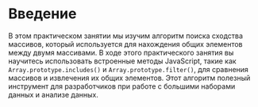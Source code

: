 # Введение

В этом практическом занятии мы изучим алгоритм поиска сходства массивов, который используется для нахождения общих элементов между двумя массивами. В ходе этого практического занятия вы научитесь использовать встроенные методы JavaScript, такие как `Array.prototype.includes()` и `Array.prototype.filter()`, для сравнения массивов и извлечения их общих элементов. Этот алгоритм полезный инструмент для разработчиков при работе с большими наборами данных и анализе данных.
